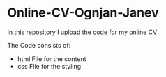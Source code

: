 # Online-CV-Ognjan-Janev
In this repository I upload the code for my online CV

The Code consists of:
- html File for the content
- css File for the styling
